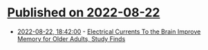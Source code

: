 # [Published on 2022-08-22](index.md)

* [2022-08-22, 18:42:00](https://science.slashdot.org/story/22/08/22/1811245/electrical-currents-to-the-brain-improve-memory-for-older-adults-study-finds?utm_source=rss1.0mainlinkanon&utm_medium=feed) - [Electrical Currents To the Brain Improve Memory for Older Adults, Study Finds](https://science.slashdot.org/story/22/08/22/1811245/electrical-currents-to-the-brain-improve-memory-for-older-adults-study-finds?utm_source=rss1.0mainlinkanon&utm_medium=feed)
